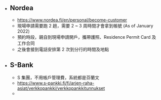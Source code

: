- ## Nordea
	- https://www.nordea.fi/en/personal/become-customer
	- 現場申請需要跑 2 趟，需要 2 ~ 3 周時間才會拿到帳號 (As of January 2022)
	- 預約時段，親自到現場申請開戶，攜帶護照、Residence Permit Card 及工作合同
	- 之後會接到電話安排第 2 次到分行的時間及地點
- ## S-Bank
	- S 集團，不用帳戶管理費，系統都是芬蘭文
	- https://www.s-pankki.fi/fi/arjen-raha-asiat/verkkopankki/verkkopankkitunnukset
	-